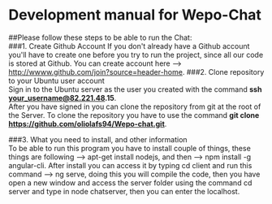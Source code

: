 # Development manual for Wepo-Chat
##Please follow these steps to be able to run the Chat: </br>
###1. Create Github Account
If you don't already have a Github account you'll have to create one before you try to run the project, since all our code is stored at Github. You can create account here --> http://wwww.github.com/join?source=header-home.
###2. Clone repository to your Ubuntu user account<br />
Sign in to the Ubuntu server as the user you created with the command __ssh your_username@82.221.48.15__. <br />
After you have signed in you can clone the repository from git at the root of the Server.
To clone the repository you have to use the command __git clone https://github.com/oliolafs94/Wepo-chat.git__. <br />

###3. What you need to install, and other information <br />
To be able to run this program you have to install couple of things, these things are following --> apt-get install nodejs, and then --> npm install -g angular-cli.
After install you can access it by typing cd client and run this command --> ng serve, doing this you will compile the code, then you have open a new window and access the server folder using the command cd server and type in node chatserver, then you can enter the localhost.
